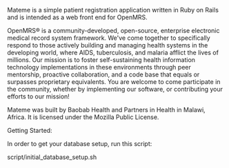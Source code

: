 Mateme is a simple patient registration application written in Ruby on Rails
and is intended as a web front end for OpenMRS. 

OpenMRS® is a community-developed, open-source, enterprise electronic medical 
record system framework. We've come together to specifically respond to those 
actively building and managing health systems in the developing world, where 
AIDS, tuberculosis, and malaria afflict the lives of millions. Our mission is 
to foster self-sustaining health information technology implementations in 
these environments through peer mentorship, proactive collaboration, and a code 
base that equals or surpasses proprietary equivalents. You are welcome to come 
participate in the community, whether by implementing our software, or 
contributing your efforts to our mission!

Mateme was built by Baobab Health and Partners in Health in
Malawi, Africa. It is licensed under the Mozilla Public License.

Getting Started:

In order to get your database setup, run this script:

script/initial_database_setup.sh
